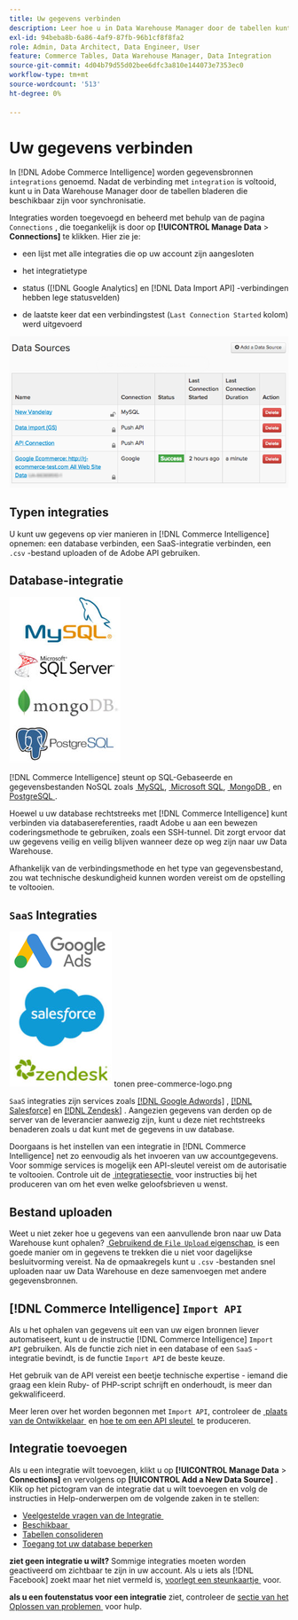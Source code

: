 ```yaml
---
title: Uw gegevens verbinden
description: Leer hoe u in Data Warehouse Manager door de tabellen kunt bladeren die u kunt synchroniseren.
exl-id: 94beba8b-6a86-4af9-87fb-96b1cf8f8fa2
role: Admin, Data Architect, Data Engineer, User
feature: Commerce Tables, Data Warehouse Manager, Data Integration
source-git-commit: 4d04b79d55d02bee6dfc3a810e144073e7353ec0
workflow-type: tm+mt
source-wordcount: '513'
ht-degree: 0%

---
```


# Uw gegevens verbinden

In [!DNL Adobe Commerce Intelligence] worden gegevensbronnen `integrations` genoemd. Nadat de verbinding met `integration` is voltooid, kunt u in Data Warehouse Manager door de tabellen bladeren die beschikbaar zijn voor synchronisatie.

Integraties worden toegevoegd en beheerd met behulp van de pagina `Connections` , die toegankelijk is door op **[!UICONTROL Manage Data** > **Connections]** te klikken. Hier zie je:

* een lijst met alle integraties die op uw account zijn aangesloten

* het integratietype

* status ([!DNL Google Analytics] en [!DNL Data Import API] -verbindingen hebben lege statusvelden)

* de laatste keer dat een verbindingstest (`Last Connection Started` kolom) werd uitgevoerd

![&#x200B; Gegevens \_Bronnen\_Table.png &#x200B;](../../../assets/Data_Sources_Table.png)

## Typen integraties

U kunt uw gegevens op vier manieren in [!DNL Commerce Intelligence] opnemen: een database verbinden, een SaaS-integratie verbinden, een `.csv` -bestand uploaden of de Adobe API gebruiken.

## Database-integratie

![&#x200B; Gegevensbestand \_icons.jpg &#x200B;](../../../assets/Database_icons.jpg)

[!DNL Commerce Intelligence] steunt op SQL-Gebaseerde en gegevensbestanden NoSQL zoals [&#x200B; MySQL &#x200B;](../../importing-data/integrations/mysql-via-ssh-tunnel.md), [&#x200B; Microsoft SQL &#x200B;](../integrations/microsoft-sql-server.md), [&#x200B; MongoDB &#x200B;](../integrations/mongodb-via-ssh-tunnel.md), en [&#x200B; PostgreSQL &#x200B;](../integrations/postgresql.md).

Hoewel u uw database rechtstreeks met [!DNL Commerce Intelligence] kunt verbinden via databasereferenties, raadt Adobe u aan een bewezen coderingsmethode te gebruiken, zoals een SSH-tunnel. Dit zorgt ervoor dat uw gegevens veilig en veilig blijven wanneer deze op weg zijn naar uw Data Warehouse.

Afhankelijk van de verbindingsmethode en het type van gegevensbestand, zou wat technische deskundigheid kunnen worden vereist om de opstelling te voltooien.

## `SaaS` Integraties

![&#x200B; de integratiepictogrammen van SaaS die diverse gesteunde platforms &#x200B;](../../../assets/SaaS_icons.jpg) tonen pree-commerce-logo.png

`SaaS` integraties zijn services zoals [[!DNL Google Adwords]](../integrations/google-adwords.md) , [[!DNL Salesforce]](../integrations/salesforce.md) en [[!DNL Zendesk]](../integrations/zendesk.md) . Aangezien gegevens van derden op de server van de leverancier aanwezig zijn, kunt u deze niet rechtstreeks benaderen zoals u dat kunt met de gegevens in uw database.

Doorgaans is het instellen van een integratie in [!DNL Commerce Intelligence] net zo eenvoudig als het invoeren van uw accountgegevens. Voor sommige services is mogelijk een API-sleutel vereist om de autorisatie te voltooien. Controle uit de [&#x200B; integratiesectie &#x200B;](../integrations/integrations.md) voor instructies bij het produceren van om het even welke geloofsbrieven u wenst.

## Bestand uploaden

Weet u niet zeker hoe u gegevens van een aanvullende bron naar uw Data Warehouse kunt ophalen? [&#x200B; Gebruikend de `File Upload` eigenschap &#x200B;](../connecting-data/using-file-uploader.md) is een goede manier om in gegevens te trekken die u niet voor dagelijkse besluitvorming vereist. Na de opmaakregels kunt u `.csv` -bestanden snel uploaden naar uw Data Warehouse en deze samenvoegen met andere gegevensbronnen.

## [!DNL Commerce Intelligence] `Import API`

Als u het ophalen van gegevens uit een van uw eigen bronnen liever automatiseert, kunt u de instructie [!DNL Commerce Intelligence] `Import API` gebruiken. Als de functie zich niet in een database of een `SaaS` -integratie bevindt, is de functie `Import API` de beste keuze.

Het gebruik van de API vereist een beetje technische expertise - iemand die graag een klein Ruby- of PHP-script schrijft en onderhoudt, is meer dan gekwalificeerd.

Meer leren over het worden begonnen met `Import API`, controleer de [&#x200B; plaats van de Ontwikkelaar &#x200B;](https://developer.adobe.com/commerce/services/reporting/) en [&#x200B; hoe te om een API sleutel &#x200B;](https://developer.adobe.com/commerce/services/reporting/import-api/) te produceren.

## Integratie toevoegen

Als u een integratie wilt toevoegen, klikt u op **[!UICONTROL Manage Data** > **Connections]** en vervolgens op **[!UICONTROL Add a New Data Source]** . Klik op het pictogram van de integratie dat u wilt toevoegen en volg de instructies in Help-onderwerpen om de volgende zaken in te stellen:

* [&#x200B; Veelgestelde vragen van de Integratie &#x200B;](https://support.magento.com/hc/en-us/sections/360003161871-Integration-FAQ)
* [Beschikbaar &#x200B;](../integrations/integrations.md)
* [Tabellen consolideren](../../../best-practices/consolidating-your-tables.md)
* [Toegang tot uw database beperken](../../../administrator/account-management/restrict-db-access.md)

**ziet geen integratie u wilt?** Sommige integraties moeten worden geactiveerd om zichtbaar te zijn in uw account. Als u iets als [!DNL Facebook] zoekt maar het niet vermeld is, [&#x200B; voorlegt een steunkaartje &#x200B;](https://experienceleague.adobe.com/docs/commerce-knowledge-base/kb/troubleshooting/miscellaneous/mbi-service-policies.html?lang=nl-NL) voor.

**als u een foutenstatus voor een integratie** ziet, controleer de [&#x200B; sectie van het Oplossen van problemen &#x200B;](https://support.magento.com/hc/en-us/sections/360003078151) voor hulp.

